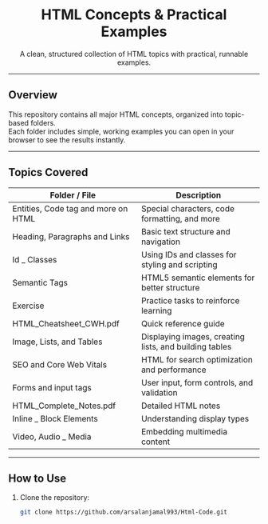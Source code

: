 <h1 align="center">HTML Concepts & Practical Examples</h1>
<p align="center">
A clean, structured collection of HTML topics with practical, runnable examples.
</p>

---

## Overview
This repository contains all major HTML concepts, organized into topic-based folders.  
Each folder includes simple, working examples you can open in your browser to see the results instantly.

---

## Topics Covered

| Folder / File | Description |
|---------------|-------------|
| Entities, Code tag and more on HTML | Special characters, code formatting, and more |
| Heading, Paragraphs and Links | Basic text structure and navigation |
| Id _ Classes | Using IDs and classes for styling and scripting |
| Semantic Tags | HTML5 semantic elements for better structure |
| Exercise | Practice tasks to reinforce learning |
| HTML_Cheatsheet_CWH.pdf | Quick reference guide |
| Image, Lists, and Tables | Displaying images, creating lists, and building tables |
| SEO and Core Web Vitals | HTML for search optimization and performance |
| Forms and input tags | User input, form controls, and validation |
| HTML_Complete_Notes.pdf | Detailed HTML notes |
| Inline _ Block Elements | Understanding display types |
| Video, Audio _ Media | Embedding multimedia content |

---

## How to Use

1. Clone the repository:
   ```bash
   git clone https://github.com/arsalanjamal993/Html-Code.git
